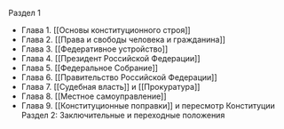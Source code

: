 Раздел 1
- Глава 1. [[Основы конституционного строя]]
- Глава 2. [[Права и свободы человека и гражданина]]
- Глава 3. [[Федеративное устройство]]
- Глава 4. [[Президент Российской Федерации]]
- Глава 5. [[Федеральное Собрание]]
- Глава 6. [[Правительство Российской Федерации]]
- Глава 7. [[Судебная власть]] и [[Прокуратура]]
- Глава 8. [[Местное самоуправление]]
- Глава 9. [[Конституционные поправки]] и пересмотр Конституции
Раздел 2: Заключительные и переходные положения

